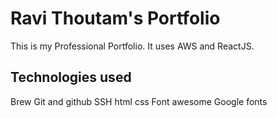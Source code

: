 # Ravi Thoutam's Portfolio

This is my Professional Portfolio. It uses AWS and ReactJS.

## Technologies used ##

Brew
Git and github
SSH
html
css
Font awesome
Google fonts
